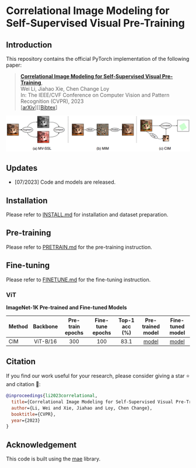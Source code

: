# Correlational Image Modeling for Self-Supervised Visual Pre-Training

## Introduction

This repository contains the official PyTorch implementation of the following paper:

> [**Correlational Image Modeling for Self-Supervised Visual Pre-Training**](https://arxiv.org/abs/2206.07706),  
> Wei Li, Jiahao Xie, Chen Change Loy  
> In: The IEEE/CVF Conference on Computer Vision and Pattern Recognition (CVPR), 2023  
> [[arXiv](https://arxiv.org/abs/2303.12670)][[[Bibtex](https://github.com/weivision/Correlational-Image-Modeling/tree/main#citation)]

![highlights](docs/teaser.jpg)

## Updates

- [07/2023] Code and models are released.

## Installation

Please refer to [INSTALL.md](docs/INSTALL.md) for installation and dataset preparation.

## Pre-training

Please refer to [PRETRAIN.md](docs/PRETRAIN.md) for the pre-training instruction.

## Fine-tuning

Please refer to [FINETUNE.md](docs/FINETUNE.md) for the fine-tuning instruction.


### ViT

**ImageNet-1K Pre-trained and Fine-tuned Models**

| Method  | Backbone | Pre-train epochs | Fine-tune epochs | Top-1 acc (%) | Pre-trained model | Fine-tuned model |
|---------|:--------:|:----------------:|:----------------:|:-------------:|:-----------------:|:----------------:|
| CIM      | ViT-B/16 |        300       |        100       |      83.1     | [model](https://drive.google.com/file/d/1V5SqYIE6-RlWbA9MxudYK9p9ZQYCl2jp/view?usp=drive_link)|[model](https://drive.google.com/file/d/1asFi9ei3UzL9nR2_-DRKt4b4X4r8yb0T/view?usp=drive_link)|



## Citation

If you find our work useful for your research, please consider giving a star :star: and citation :beer::

```bibtex
@inproceedings{li2023correlational,
  title={Correlational Image Modeling for Self-Supervised Visual Pre-Training},
  author={Li, Wei and Xie, Jiahao and Loy, Chen Change},
  booktitle={CVPR},
  year={2023}
}
```

## Acknowledgement

This code is built using the [mae](https://github.com/facebookresearch/mae) library.
